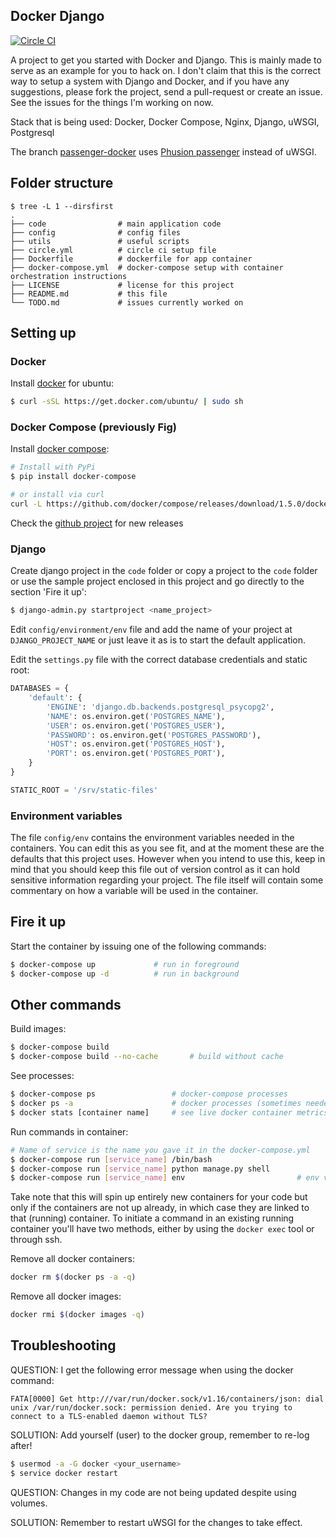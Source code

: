 Docker Django
-------------

[![Circle CI](https://circleci.com/gh/erroneousboat/docker-django/tree/master.svg?style=shield)](https://circleci.com/gh/erroneousboat/docker-django/tree/master)

A project to get you started with Docker and Django. This is mainly made to
serve as an example for you to hack on. I don't claim that this is the
correct way to setup a system with Django and Docker, and if you have any
suggestions, please fork the project, send a pull-request or create an issue.
See the issues for the things I'm working on now.

Stack that is being used: Docker, Docker Compose, Nginx, Django, uWSGI, Postgresql

The branch [passenger-docker](https://github.com/erroneousboat/docker-django/tree/passenger-docker) uses [Phusion passenger](https://www.phusionpassenger.com/) instead of uWSGI.

## Folder structure

```
$ tree -L 1 --dirsfirst
.
├── code                # main application code
├── config              # config files
├── utils               # useful scripts
├── circle.yml          # circle ci setup file
├── Dockerfile          # dockerfile for app container
├── docker-compose.yml  # docker-compose setup with container orchestration instructions
├── LICENSE             # license for this project
├── README.md           # this file
└── TODO.md             # issues currently worked on

```

## Setting up

### Docker
Install [docker](https://docker.io) for ubuntu:

```bash
$ curl -sSL https://get.docker.com/ubuntu/ | sudo sh
```

### Docker Compose (previously Fig)
Install [docker compose](https://github.com/docker/compose):

```bash
# Install with PyPi
$ pip install docker-compose

# or install via curl
curl -L https://github.com/docker/compose/releases/download/1.5.0/docker-compose-`uname -s`-`uname -m` > /usr/local/bin/docker-compose; chmod +x /usr/local/bin/docker-compose
```

Check the [github project](https://github.com/docker/docker-compose/releases) for new releases

### Django
Create django project in the `code` folder or copy a project to the `code`
folder or use the sample project enclosed in this project and go directly to
the section 'Fire it up':

```bash
$ django-admin.py startproject <name_project>
```

Edit `config/environment/env` file and add the name of your project at `DJANGO_PROJECT_NAME` or just leave it as is to start the default application.


Edit the `settings.py` file with the correct database credentials and static
root:

```python
DATABASES = {
    'default': {
        'ENGINE': 'django.db.backends.postgresql_psycopg2',
        'NAME': os.environ.get('POSTGRES_NAME'),
        'USER': os.environ.get('POSTGRES_USER'),
        'PASSWORD': os.environ.get('POSTGRES_PASSWORD'),
        'HOST': os.environ.get('POSTGRES_HOST'),
        'PORT': os.environ.get('POSTGRES_PORT'),
    }
}

STATIC_ROOT = '/srv/static-files'
```

### Environment variables
The file `config/env` contains the environment variables needed in
the containers. You can edit this as you see fit, and at the moment these are
the defaults that this project uses. However when you intend to use this, keep
in mind that you should keep this file out of version control as it can hold
sensitive information regarding your project. The file itself will contain
some commentary on how a variable will be used in the container.

## Fire it up
Start the container by issuing one of the following commands:
```bash
$ docker-compose up             # run in foreground
$ docker-compose up -d          # run in background
```

## Other commands
Build images:
```bash
$ docker-compose build
$ docker-compose build --no-cache       # build without cache
```

See processes:
```bash
$ docker-compose ps                 # docker-compose processes
$ docker ps -a                      # docker processes (sometimes needed)
$ docker stats [container name]     # see live docker container metrics
```

Run commands in container:
```bash
# Name of service is the name you gave it in the docker-compose.yml
$ docker-compose run [service_name] /bin/bash
$ docker-compose run [service_name] python manage.py shell
$ docker-compose run [service_name] env                         # env vars
```

Take note that this will spin up entirely new containers for your code
but only if the containers are not up already, in which case they are linked
to that (running) container. To initiate a command in an existing running
container you'll have two methods, either by using the `docker exec` tool
or through ssh.

Remove all docker containers:
```bash
docker rm $(docker ps -a -q)
```

Remove all docker images:
```bash
docker rmi $(docker images -q)
```

## Troubleshooting
QUESTION: I get the following error message when using the docker command:

```
FATA[0000] Get http:///var/run/docker.sock/v1.16/containers/json: dial unix /var/run/docker.sock: permission denied. Are you trying to connect to a TLS-enabled daemon without TLS? 

```

SOLUTION: Add yourself (user) to the docker group, remember to re-log after!

```bash
$ usermod -a -G docker <your_username>
$ service docker restart
```

QUESTION: Changes in my code are not being updated despite using volumes.

SOLUTION: Remember to restart uWSGI for the changes to take effect.
